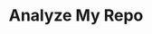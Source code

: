 ---
git: https://github.com/CrowdDotDev/analyzemyrepo
logohandle: analyzemyrepo
sort: analyzemyrepo
title: Analyze My Repo
twitter: https://x.com/CrowdDotDev
website: https://analyzemyrepo.com/
---